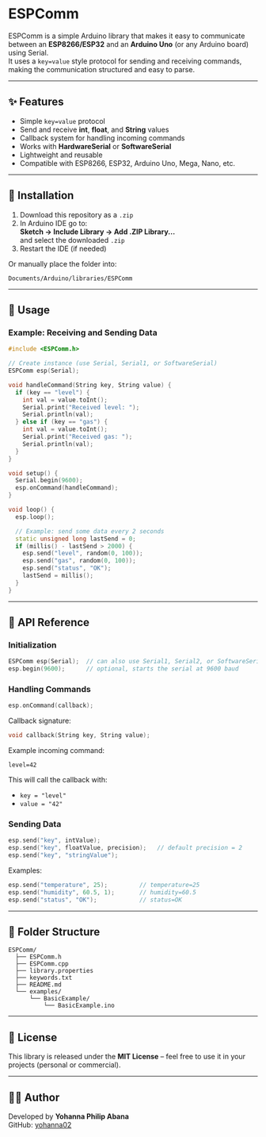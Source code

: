 # ESPComm

ESPComm is a simple Arduino library that makes it easy to communicate between an **ESP8266/ESP32** and an **Arduino Uno** (or any Arduino board) using Serial.  
It uses a `key=value` style protocol for sending and receiving commands, making the communication structured and easy to parse.

---

## ✨ Features
- Simple `key=value` protocol
- Send and receive **int**, **float**, and **String** values
- Callback system for handling incoming commands
- Works with **HardwareSerial** or **SoftwareSerial**
- Lightweight and reusable
- Compatible with ESP8266, ESP32, Arduino Uno, Mega, Nano, etc.

---

## 📂 Installation
1. Download this repository as a `.zip`
2. In Arduino IDE go to:  
   **Sketch → Include Library → Add .ZIP Library...**  
   and select the downloaded `.zip`
3. Restart the IDE (if needed)

Or manually place the folder into:
```
Documents/Arduino/libraries/ESPComm
```

---

## 🚀 Usage

### Example: Receiving and Sending Data
```cpp
#include <ESPComm.h>

// Create instance (use Serial, Serial1, or SoftwareSerial)
ESPComm esp(Serial);

void handleCommand(String key, String value) {
  if (key == "level") {
    int val = value.toInt();
    Serial.print("Received level: ");
    Serial.println(val);
  } else if (key == "gas") {
    int val = value.toInt();
    Serial.print("Received gas: ");
    Serial.println(val);
  }
}

void setup() {
  Serial.begin(9600);
  esp.onCommand(handleCommand);
}

void loop() {
  esp.loop();

  // Example: send some data every 2 seconds
  static unsigned long lastSend = 0;
  if (millis() - lastSend > 2000) {
    esp.send("level", random(0, 100));
    esp.send("gas", random(0, 100));
    esp.send("status", "OK");
    lastSend = millis();
  }
}
```

---

## 📖 API Reference

### Initialization
```cpp
ESPComm esp(Serial);  // can also use Serial1, Serial2, or SoftwareSerial
esp.begin(9600);      // optional, starts the serial at 9600 baud
```

### Handling Commands
```cpp
esp.onCommand(callback);
```
Callback signature:
```cpp
void callback(String key, String value);
```
Example incoming command:
```
level=42
```
This will call the callback with:
- `key = "level"`
- `value = "42"`

### Sending Data
```cpp
esp.send("key", intValue);
esp.send("key", floatValue, precision);   // default precision = 2
esp.send("key", "stringValue");
```

Examples:
```cpp
esp.send("temperature", 25);         // temperature=25
esp.send("humidity", 60.5, 1);       // humidity=60.5
esp.send("status", "OK");            // status=OK
```

---

## 📂 Folder Structure
```
ESPComm/
  ├── ESPComm.h
  ├── ESPComm.cpp
  ├── library.properties
  ├── keywords.txt
  ├── README.md
  └── examples/
      └── BasicExample/
          └── BasicExample.ino
```

---

## 📝 License
This library is released under the **MIT License** – feel free to use it in your projects (personal or commercial).

---

## 👨‍💻 Author
Developed by **Yohanna Philip Abana**  
GitHub: [yohanna02](https://github.com/yohanna02)
